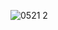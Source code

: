![0521 2](https://github.com/Shane113923940/EC2024/assets/163100719/5f68e34d-e7bd-47fe-ba4c-c3ff0721314e)
